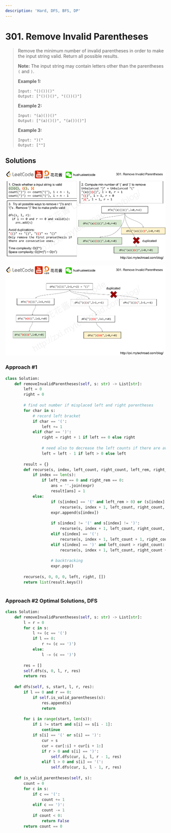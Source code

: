 ```yaml
---
description: 'Hard, DFS, BFS, DP'
---
```


# 301. Remove Invalid Parentheses

> Remove the minimum number of invalid parentheses in order to make the input string valid. Return all possible results.
>
> **Note:** The input string may contain letters other than the parentheses `(` and `)`.
>
> **Example 1:**
>
> ```text
> Input: "()())()"
> Output: ["()()()", "(())()"]
> ```
>
> **Example 2:**
>
> ```text
> Input: "(a)())()"
> Output: ["(a)()()", "(a())()"]
> ```
>
> **Example 3:**
>
> ```text
> Input: ")("
> Output: [""]
> ```

## Solutions

![](../.gitbook/assets/301-ep139-1-1.png)

![](../.gitbook/assets/301-ep139-2.png)

### Approach \#1

```python
class Solution:
    def removeInvalidParentheses(self, s: str) -> List[str]:
        left = 0
        right = 0
        
        # find out number if misplaced left and right parentheses
        for char in s:
            # record left bracket
            if char == '(':
                left += 1
            elif char == ')':
                right = right + 1 if left == 0 else right
                
                # need also to decrease the left counts if there are available to match left bracket
                left = left - 1 if left > 0 else left
        
        result = {}
        def recurse(s, index, left_count, right_count, left_rem, right_rem, expr):
            if index == len(s):
                if left_rem == 0 and right_rem == 0:
                    ans = ''.join(expr)
                    result[ans] = 1
            else:
                    if (s[index] == '(' and left_rem > 0) or (s[index] == ')' and right_rem > 0):
                        recurse(s, index + 1, left_count, right_count, left_rem - (s[index] == '('), right_rem - (s[index] == ')'), expr)
                    expr.append(s[index])

                    if s[index] != '(' and s[index] != ')':
                        recurse(s, index + 1, left_count, right_count, left_rem, right_rem, expr)
                    elif s[index] == '(':
                        recurse(s, index + 1, left_count + 1, right_count, left_rem, right_rem, expr)
                    elif s[index] == ')' and left_count > right_count:
                        recurse(s, index + 1, left_count, right_count + 1, left_rem, right_rem, expr)

                    # backtracking
                    expr.pop()
        
        recurse(s, 0, 0, 0, left, right, [])
        return list(result.keys())
                        
```

### Approach \#2 Optimal Solutions, DFS

```python
class Solution:
    def removeInvalidParentheses(self, s: str) -> List[str]:
        l = r = 0
        for c in s:
            l += (c == '(')
            if l == 0:
                r += (c == ')')
            else:
                l -= (c == ')')
        
        res = []
        self.dfs(s, 0, l, r, res)
        return res
        
    def dfs(self, s, start, l, r, res):
        if l == 0 and r == 0:
            if self.is_valid_parentheses(s):
                res.append(s)
                return
        
        for i in range(start, len(s)):
            if i != start and s[i] == s[i - 1]: 
                continue
            if s[i] == '(' or s[i] == ')':
                cur = s
                cur = cur[:i] + cur[i + 1:]
                if r > 0 and s[i] == ')':
                    self.dfs(cur, i, l, r - 1, res)
                elif l > 0 and s[i] == '(':
                    self.dfs(cur, i, l - 1, r, res)
    
    def is_valid_parentheses(self, s):
        count = 0
        for c in s:
            if c == '(':
                count += 1
            elif c == ')':
                count -= 1
            if count < 0:
                return False
        return count == 0
```

